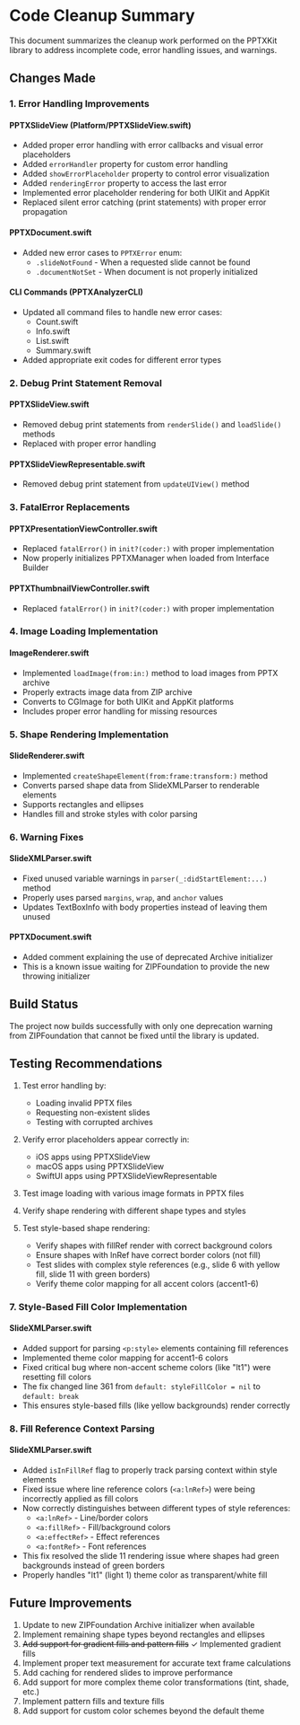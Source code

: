 # Code Cleanup Summary

This document summarizes the cleanup work performed on the PPTXKit library to address incomplete code, error handling issues, and warnings.

## Changes Made

### 1. Error Handling Improvements

#### PPTXSlideView (Platform/PPTXSlideView.swift)
- Added proper error handling with error callbacks and visual error placeholders
- Added `errorHandler` property for custom error handling
- Added `showErrorPlaceholder` property to control error visualization
- Added `renderingError` property to access the last error
- Implemented error placeholder rendering for both UIKit and AppKit
- Replaced silent error catching (print statements) with proper error propagation

#### PPTXDocument.swift
- Added new error cases to `PPTXError` enum:
  - `.slideNotFound` - When a requested slide cannot be found
  - `.documentNotSet` - When document is not properly initialized

#### CLI Commands (PPTXAnalyzerCLI)
- Updated all command files to handle new error cases:
  - Count.swift
  - Info.swift
  - List.swift
  - Summary.swift
- Added appropriate exit codes for different error types

### 2. Debug Print Statement Removal

#### PPTXSlideView.swift
- Removed debug print statements from `renderSlide()` and `loadSlide()` methods
- Replaced with proper error handling

#### PPTXSlideViewRepresentable.swift
- Removed debug print statement from `updateUIView()` method

### 3. FatalError Replacements

#### PPTXPresentationViewController.swift
- Replaced `fatalError()` in `init?(coder:)` with proper implementation
- Now properly initializes PPTXManager when loaded from Interface Builder

#### PPTXThumbnailViewController.swift
- Replaced `fatalError()` in `init?(coder:)` with proper implementation

### 4. Image Loading Implementation

#### ImageRenderer.swift
- Implemented `loadImage(from:in:)` method to load images from PPTX archive
- Properly extracts image data from ZIP archive
- Converts to CGImage for both UIKit and AppKit platforms
- Includes proper error handling for missing resources

### 5. Shape Rendering Implementation

#### SlideRenderer.swift
- Implemented `createShapeElement(from:frame:transform:)` method
- Converts parsed shape data from SlideXMLParser to renderable elements
- Supports rectangles and ellipses
- Handles fill and stroke styles with color parsing

### 6. Warning Fixes

#### SlideXMLParser.swift
- Fixed unused variable warnings in `parser(_:didStartElement:...)` method
- Properly uses parsed `margins`, `wrap`, and `anchor` values
- Updates TextBoxInfo with body properties instead of leaving them unused

#### PPTXDocument.swift
- Added comment explaining the use of deprecated Archive initializer
- This is a known issue waiting for ZIPFoundation to provide the new throwing initializer

## Build Status

The project now builds successfully with only one deprecation warning from ZIPFoundation that cannot be fixed until the library is updated.

## Testing Recommendations

1. Test error handling by:
   - Loading invalid PPTX files
   - Requesting non-existent slides
   - Testing with corrupted archives

2. Verify error placeholders appear correctly in:
   - iOS apps using PPTXSlideView
   - macOS apps using PPTXSlideView
   - SwiftUI apps using PPTXSlideViewRepresentable

3. Test image loading with various image formats in PPTX files

4. Verify shape rendering with different shape types and styles

5. Test style-based shape rendering:
   - Verify shapes with fillRef render with correct background colors
   - Ensure shapes with lnRef have correct border colors (not fill)
   - Test slides with complex style references (e.g., slide 6 with yellow fill, slide 11 with green borders)
   - Verify theme color mapping for all accent colors (accent1-6)

### 7. Style-Based Fill Color Implementation

#### SlideXMLParser.swift
- Added support for parsing `<p:style>` elements containing fill references
- Implemented theme color mapping for accent1-6 colors
- Fixed critical bug where non-accent scheme colors (like "lt1") were resetting fill colors
- The fix changed line 361 from `default: styleFillColor = nil` to `default: break`
- This ensures style-based fills (like yellow backgrounds) render correctly

### 8. Fill Reference Context Parsing

#### SlideXMLParser.swift
- Added `isInFillRef` flag to properly track parsing context within style elements
- Fixed issue where line reference colors (`<a:lnRef>`) were being incorrectly applied as fill colors
- Now correctly distinguishes between different types of style references:
  - `<a:lnRef>` - Line/border colors
  - `<a:fillRef>` - Fill/background colors
  - `<a:effectRef>` - Effect references
  - `<a:fontRef>` - Font references
- This fix resolved the slide 11 rendering issue where shapes had green backgrounds instead of green borders
- Properly handles "lt1" (light 1) theme color as transparent/white fill

## Future Improvements

1. Update to new ZIPFoundation Archive initializer when available
2. Implement remaining shape types beyond rectangles and ellipses
3. ~~Add support for gradient fills and pattern fills~~ ✓ Implemented gradient fills
4. Implement proper text measurement for accurate text frame calculations
5. Add caching for rendered slides to improve performance
6. Add support for more complex theme color transformations (tint, shade, etc.)
7. Implement pattern fills and texture fills
8. Add support for custom color schemes beyond the default theme